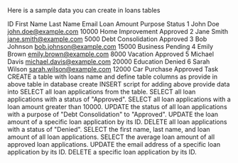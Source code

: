 Here is a sample data you can create in loans tables

ID	First Name	Last Name	Email	Loan Amount	Purpose	Status
1	John	Doe	john.doe@example.com	10000	Home Improvement	Approved
2	Jane	Smith	jane.smith@example.com	5000	Debt Consolidation	Approved
3	Bob	Johnson	bob.johnson@example.com	15000	Business	Pending
4	Emily	Brown	emily.brown@example.com	8000	Vacation	Approved
5	Michael	Davis	michael.davis@example.com	20000	Education	Denied
6	Sarah	Wilson	sarah.wilson@example.com	12000	Car Purchase	Approved
Task
 CREATE a table with loans name and define table columns as provide in above table in database
 create INSERT script for adding above provide data into
 SELECT all loan applications from the table.
 SELECT all loan applications with a status of "Approved".
 SELECT all loan applications with a loan amount greater than 10000.
 UPDATE the status of all loan applications with a purpose of "Debt Consolidation" to "Approved".
 UPDATE the loan amount of a specific loan application by its ID.
 DELETE all loan applications with a status of "Denied".
 SELECT the first name, last name, and loan amount of all loan applications.
 SELECT the average loan amount of all approved loan applications.
 UPDATE the email address of a specific loan application by its ID.
 DELETE a specific loan application by its ID.